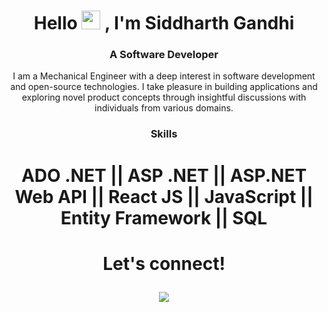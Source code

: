 <div align="center">

<h1 align="center">Hello <img src="https://media.giphy.com/media/hvRJCLFzcasrR4ia7z/giphy.gif" height="30px" width="30px"> , I'm Siddharth Gandhi </h1>

### A Software Developer
  
 I am a Mechanical Engineer with a deep interest in software development and open-source technologies. I take pleasure in building applications and exploring novel product concepts through insightful discussions with individuals from various domains.

### Skills
  
<h1 align="center" > ADO .NET || ASP .NET ||  ASP.NET Web API   ||  React JS  || JavaScript  || Entity Framework || SQL </h1>
  
  <h1><p align="center">Let's connect!</p></h1>
  
  <a href="https://www.linkedin.com/in/siddharthgandhi19/">
    <img src="https://img.shields.io/badge/linkedin-%230077B5.svg?&style=for-the-badge&logo=linkedin&logoColor=white" />
</a>
</div>

